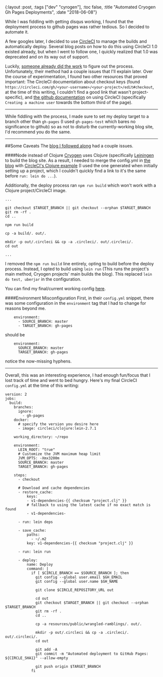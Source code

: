 {:layout :post,
 :tags ["dev" "cyrogen"],
 :toc false,
 :title "Automated Cryogen Gh Pages Deployments",
 :date "2018-06-08"}


While I was fiddling with getting disqus working, I found that the deployment process to github pages was rather tedious.
So I decided to automate it.

A few googles later, I decided to use [CircleCI](https://circleci.com/) to manage the builds and automatically deploy.
Several blog posts on how to do this using CircleCI 1.0 existed already, but when I went to follow one, I quickly realized
that 1.0 was deprecated and on its way out of support.

Luckily, [someone already did the work](https://blog.frederikring.com/articles/deploying-github-pages-circle-ci/) to
figure out the process. Unfortunately, their method had a couple issues that I'll explain later. Over the course of
experimentation, I found two other resources that proved important: The CircleCI documentation about checkout keys
(found `https://circleci.com/gh/<your-username>/<your-project>/edit#checkout`, at the time of this writing,
 I couldn't find a good link that wasn't project-specific), and [the github documentation](https://github.com/DevProgress/onboarding/wiki/Using-Circle-CI-with-Github-Pages-for-Continuous-Delivery)
on using CircleCI (specifically `Creating a machine user` towards the bottom third of the page).

___

While fiddling with the process, I made sure to set my deploy target to a branch other than `gh-pages` (I used `gh-pages-test` which bares no significance to github)
so as not to disturb the currently-working blog site, I'd recommend you do the same.

___

##Some Caveats
The [blog I followed along](https://blog.frederikring.com/articles/deploying-github-pages-circle-ci/) had a couple issues.

####Node instead of Clojure
[Cryogen](http://cryogenweb.org/) uses Clojure (specifically [Leiningen](https://leiningen.org/) to build the blog site.
As a result, I needed to merge the config.yml in [the blog](https://blog.frederikring.com/articles/deploying-github-pages-circle-ci/)
with [CircleCI's Clojure example](https://circleci.com/docs/2.0/language-clojure/#sample-configuration) 
(I used the one generated when initially setting up a project, which I couldn't quickly find a link to it's the same before `run: lein do ...`).

Additionally, the deploy process ran `npm run build` which won't work with a Clojure project/CircleCI image.
```
...

git checkout $TARGET_BRANCH || git checkout --orphan $TARGET_BRANCH
git rm -rf .
cd ..

npm run build

cp -a build/. out/.

mkdir -p out/.circleci && cp -a .circleci/. out/.circleci/.
cd out

...
```
I removed the `npm run build` line entirely, opting to build before the deploy process.
Instead, I opted to build using `lein run` (This runs the project's main method, Cryogen projects' main builds the blog).
This replaced `lein do test, uberjar` in the configuration.

You can find my final/current working config [here](https://github.com/wmatson/wrangled-ramblings/blob/master/.circleci/config.yml).

####Environment Misconfiguration
First, in their `config.yml` snippet, there was some configuration in the `environment` tag that I had to change for reasons beyond me.
```
    environment:
      - SOURCE_BRANCH: master
      - TARGET_BRANCH: gh-pages
```
should be
```
    environment:
      SOURCE_BRANCH: master
      TARGET_BRANCH: gh-pages
```
notice the now-missing hyphens.

___

Overall, this was an interesting experience, I had enough fun/focus that I lost track of time and went to bed hungry.
Here's my final CircleCI `config.yml` at the time of this writing:
```
version: 2
jobs:
  build:
    branches:
      ignore:
        - gh-pages
    docker:
      # specify the version you desire here
      - image: circleci/clojure:lein-2.7.1

    working_directory: ~/repo

    environment:
      LEIN_ROOT: "true"
      # Customize the JVM maximum heap limit
      JVM_OPTS: -Xmx3200m
      SOURCE_BRANCH: master
      TARGET_BRANCH: gh-pages

    steps:
      - checkout

      # Download and cache dependencies
      - restore_cache:
          keys:
          - v1-dependencies-{{ checksum "project.clj" }}
          # fallback to using the latest cache if no exact match is found
          - v1-dependencies-

      - run: lein deps

      - save_cache:
          paths:
            - ~/.m2
          key: v1-dependencies-{{ checksum "project.clj" }}

      - run: lein run

      - deploy:
          name: Deploy
          command: |
            if [ $CIRCLE_BRANCH == $SOURCE_BRANCH ]; then
              git config --global user.email $GH_EMAIL
              git config --global user.name $GH_NAME

              git clone $CIRCLE_REPOSITORY_URL out

              cd out
              git checkout $TARGET_BRANCH || git checkout --orphan $TARGET_BRANCH
              git rm -rf .
              cd ..

              cp -a resources/public/wrangled-ramblings/. out/.

              mkdir -p out/.circleci && cp -a .circleci/. out/.circleci/.
              cd out

              git add -A
              git commit -m "Automated deployment to GitHub Pages: ${CIRCLE_SHA1}" --allow-empty

              git push origin $TARGET_BRANCH
            fi
```
